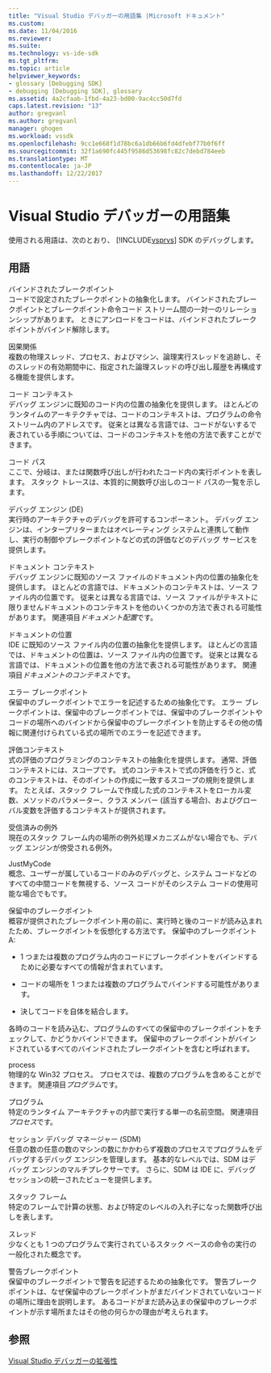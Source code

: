 ```yaml
---
title: "Visual Studio デバッガーの用語集 |Microsoft ドキュメント"
ms.custom: 
ms.date: 11/04/2016
ms.reviewer: 
ms.suite: 
ms.technology: vs-ide-sdk
ms.tgt_pltfrm: 
ms.topic: article
helpviewer_keywords:
- glossary [Debugging SDK]
- debugging [Debugging SDK], glossary
ms.assetid: 4a2cfaab-1fbd-4a23-bd00-9ac4cc50d7fd
caps.latest.revision: "13"
author: gregvanl
ms.author: gregvanl
manager: ghogen
ms.workload: vssdk
ms.openlocfilehash: 9cc1e668f1d78bc6a1db66b6fd4dfebf77b0f6ff
ms.sourcegitcommit: 32f1a690fc445f9586d53698fc82c7debd784eeb
ms.translationtype: MT
ms.contentlocale: ja-JP
ms.lasthandoff: 12/22/2017
---
```

# <a name="visual-studio-debugger-glossary"></a>Visual Studio デバッガーの用語集
使用される用語は、次のとおり、 [!INCLUDE[vsprvs](../../../code-quality/includes/vsprvs_md.md)] SDK のデバッグします。  
  
## <a name="terms"></a>用語  
 バインドされたブレークポイント  
 コードで設定されたブレークポイントの抽象化します。 バインドされたブレークポイントとブレークポイント命令コード ストリーム間の一対一のリレーションシップがあります。 ときにアンロードをコードは、バインドされたブレークポイントがバインド解除します。  
  
 因果関係  
 複数の物理スレッド、プロセス、およびマシン、論理実行スレッドを追跡し、そのスレッドの有効期間中に、指定された論理スレッドの呼び出し履歴を再構成する機能を提供します。  
  
 コード コンテキスト  
 デバッグ エンジンに既知のコード内の位置の抽象化を提供します。 ほとんどのランタイムのアーキテクチャでは、コードのコンテキストは、プログラムの命令ストリーム内のアドレスです。 従来とは異なる言語では、コードがないするで表されている手順については、コードのコンテキストを他の方法で表すことができます。  
  
 コード パス  
 ここで、分岐は、または関数呼び出しが行われたコード内の実行ポイントを表します。 スタック トレースは、本質的に関数呼び出しのコード パスの一覧を示します。  
  
 デバッグ エンジン (DE)  
 実行時のアーキテクチャのデバッグを許可するコンポーネント。 デバッグ エンジンは、インタープリターまたはオペレーティング システムと連携して動作し、実行の制御やブレークポイントなどの式の評価などのデバッグ サービスを提供します。  
  
 ドキュメント コンテキスト  
 デバッグ エンジンに既知のソース ファイルのドキュメント内の位置の抽象化を提供します。 ほとんどの言語では、ドキュメントのコンテキストは、ソース ファイル内の位置です。 従来とは異なる言語では、ソース ファイルがテキストに限りませんドキュメントのコンテキストを他のいくつかの方法で表される可能性があります。 関連項目*ドキュメント配置*です。  
  
 ドキュメントの位置  
 IDE に既知のソース ファイル内の位置の抽象化を提供します。 ほとんどの言語では、ドキュメントの位置は、ソース ファイル内の位置です。 従来とは異なる言語では、ドキュメントの位置を他の方法で表される可能性があります。 関連項目*ドキュメントのコンテキスト*です。  
  
 エラー ブレークポイント  
 保留中のブレークポイントでエラーを記述するための抽象化です。 エラー ブレークポイントは、保留中のブレークポイントでは、保留中のブレークポイントやコードの場所へのバインドから保留中のブレークポイントを防止するその他の情報に関連付けられている式の場所でのエラーを記述できます。  
  
 評価コンテキスト  
 式の評価のプログラミングのコンテキストの抽象化を提供します。 通常、評価コンテキストには、スコープです。 式のコンテキストで式の評価を行うと、式のコンテキストは、そのポイントの作成に一致するスコープの規則を提供します。 たとえば、スタック フレームで作成した式のコンテキストをローカル変数、メソッドのパラメーター、クラス メンバー (該当する場合)、およびグローバル変数を評価するコンテキストが提供されます。  
  
 受信済みの例外  
 現在のスタック フレーム内の場所の例外処理メカニズムがない場合でも、デバッグ エンジンが傍受される例外。  
  
 JustMyCode  
 概念、ユーザーが属しているコードのみのデバッグと、システム コードなどのすべての中間コードを無視する、ソース コードがそのシステム コードの使用可能な場合でもです。  
  
 保留中のブレークポイント  
 概容が提供されたブレークポイント用の前に、実行時と後のコードが読み込まれたため、ブレークポイントを仮想化する方法です。 保留中のブレークポイント A:  
  
-   1 つまたは複数のプログラム内のコードにブレークポイントをバインドするために必要なすべての情報が含まれています。  
  
-   コードの場所を 1 つまたは複数のプログラムでバインドする可能性があります。  
  
-   決してコードを自体を結合します。  
  
 各時のコードを読み込む、プログラムのすべての保留中のブレークポイントをチェックして、かどうかバインドできます。 保留中のブレークポイントがバインドされているすべてのバインドされたブレークポイントを含むと呼ばれます。  
  
 process  
 物理的な Win32 プロセス。 プロセスでは、複数のプログラムを含めることができます。 関連項目*プログラム*です。  
  
 プログラム  
 特定のランタイム アーキテクチャの内部で実行する単一の名前空間。 関連項目*プロセス*です。  
  
 セッション デバッグ マネージャー (SDM)  
 任意の数の任意の数のマシンの数にかかわらず複数のプロセスでプログラムをデバッグするデバッグ エンジンを管理します。 基本的なレベルでは、SDM はデバッグ エンジンのマルチプレクサーです。 さらに、SDM は IDE に、デバッグ セッションの統一されたビューを提供します。  
  
 スタック フレーム  
 特定のフレームで計算の状態、および特定のレベルの入れ子になった関数呼び出しを表します。  
  
 スレッド  
 少なくとも 1 つのプログラムで実行されているスタック ベースの命令の実行の一般化された概念です。  
  
 警告ブレークポイント  
 保留中のブレークポイントで警告を記述するための抽象化です。 警告ブレークポイントは、なぜ保留中のブレークポイントがまだバインドされていないコードの場所に理由を説明します。 あるコードがまだ読み込まの保留中のブレークポイントが示す場所またはその他の何らかの理由が考えられます。  
  
## <a name="see-also"></a>参照  
 [Visual Studio デバッガーの拡張性](../../../extensibility/debugger/visual-studio-debugger-extensibility.md)